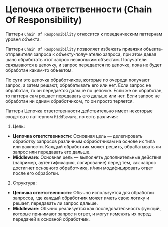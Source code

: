 # Цепочка ответственности (Chain Of Responsibility)

Паттерн `Chain Of Responsibility` относится к поведенческим паттернам уровня объекта.

Паттерн `Chain Of Responsibility` позволяет избежать привязки объекта-отправителя запроса к объекту-получателю запроса, при этом давая шанс обработать этот запрос нескольким объектам. Получатели связываются в цепочку, и запрос передается по цепочке, пока не будет обработан каким-то объектом.

По сути это цепочка обработчиков, которые по очереди получают запрос, а затем решают, обрабатывать его или нет. Если запрос не обработан, то он передается дальше по цепочке. Если же он обработан, то паттерн сам решает передавать его дальше или нет. Если запрос не обработан ни одним обработчиком, то он просто теряется.

Паттерн Цепочка ответственности действительно имеет некоторые сходства с паттерном `Middleware`, но есть различия:

1. Цель:

- **Цепочка ответственности**: Основная цель — делегировать обработку запросов различным обработчикам на основе их типа или важности. Каждый обработчик может решить, обрабатывать ли запрос или передавать его дальше.
- **Middleware**: Основная цель — выполнять дополнительные действия (например, аутентификацию, логирование) перед тем, как запрос достигнет основного обработчика, и/или модифицировать ответ после его обработки.

2. Структура:

- **Цепочка ответственности**: Обычно используется для обработки запросов, где каждый обработчик может иметь свою логику и решает, передавать ли запрос дальше.
- **Middleware**: Обычно реализуется как последовательность функций, которые принимают запрос и ответ, и могут изменять их перед передачей в основной обработчик.

